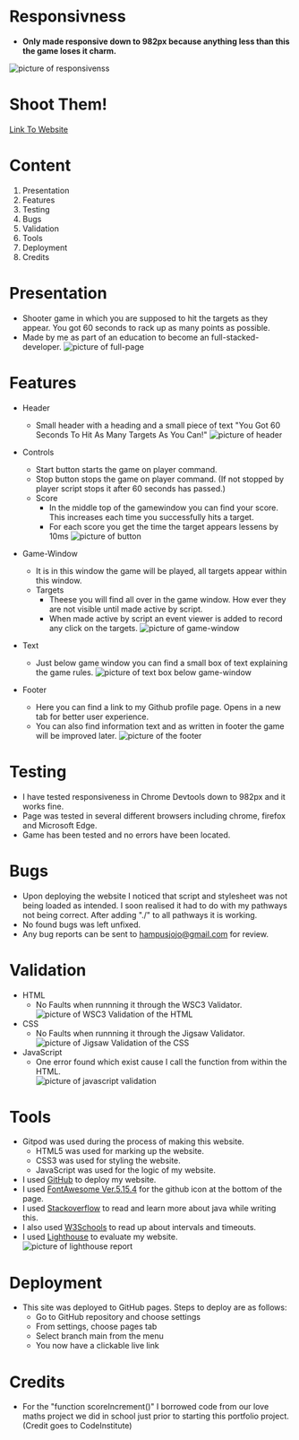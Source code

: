 # Responsivness

* **Only made responsive down to 982px because anything less than this the game loses it charm.**

![picture of responsivenss](./assets/readme-img/response.jpg)

# Shoot Them!

<a href="https://knasten.github.io/shoot-them/" target="_blank" rel="noopener">Link To Website</a>

# Content

1. Presentation
2. Features
3. Testing
4. Bugs
5. Validation
6. Tools
7. Deployment
8. Credits

# Presentation

* Shooter game in which you are supposed to hit the targets as they appear. You got 60 seconds to rack up as many points as possible.
* Made by me as part of an education to become an full-stacked-developer.
  ![picture of full-page](./assets/readme-img/full-page.jpg)

# Features

* Header
    * Small header with a heading and a small piece of text "You Got 60 Seconds To Hit As Many Targets As You Can!"
![picture of header](./assets/readme-img/header.jpg)

* Controls
    * Start button starts the game on player command.
    * Stop button stops the game on player command. (If not stopped by player script stops it after 60 seconds has passed.)
    * Score
        * In the middle top of the gamewindow you can find your score. This increases each time you successfully hits a target.
        * For each score you get the time the target appears lessens by 10ms
![picture of button](./assets/readme-img/controls.jpg)
* Game-Window
    * It is in this window the game will be played, all targets appear within this window.
    * Targets
        * Theese you will find all over in the game window. How ever they are not visible until made active by script.
        * When made active by script an event viewer is added to record any click on the targets.
![picture of game-window](./assets/readme-img/game-window.jpg)
* Text
    * Just below game window you can find a small box of text explaining the game rules.
![picture of text box below game-window](./assets/readme-img/text-below.jpg)
* Footer
    * Here you can find a link to my Github profile page. Opens in a new tab for better user experience.
    * You can also find information text and as written in footer the game will be improved later.
![picture of the footer](./assets/readme-img/footer.jpg)

# Testing

* I have tested responsiveness in Chrome Devtools down to 982px and it works fine.
* Page was tested in several different browsers including chrome, firefox and Microsoft Edge.
* Game has been tested and no errors have been located.

# Bugs
* Upon deploying the website I noticed that script and stylesheet was not being loaded as intended. I soon realised it had to do with my pathways not being correct. After adding "./" to all pathways it is working.
* No found bugs was left unfixed.
* Any bug reports can be sent to hampusjojo@gmail.com for review.
# Validation

* HTML
    * No Faults when runnning it through the WSC3 Validator.<br>
     ![picture of WSC3 Validation of the HTML](./assets/readme-img/html-vali.jpg)
* CSS
    * No Faults when runnning it through the Jigsaw Validator.<br>
     ![picture of Jigsaw Validation of the CSS](./assets/readme-img/css-vali.jpg)
* JavaScript
    * One error found which exist cause I call the function from within the HTML.<br>
     ![picture of javascript validation](./assets/readme-img/js-vali.jpg)

# Tools

* Gitpod was used during the process of making this website.
    * HTML5 was used for marking up the website.
    * CSS3 was used for styling the website.
    * JavaScript was used for the logic of my website.
* I used [GitHub](https://github.com/) to deploy my website.
* I used [FontAwesome Ver.5.15.4](https://fontawesome.com/) for the github icon at the bottom of the page.
* I used [Stackoverflow](https://stackoverflow.com/) to read and learn more about java while writing this.
* I also used [W3Schools](https://www.w3schools.com/) to read up about intervals and timeouts.
* I used [Lighthouse](https://developers.google.com/web/tools/lighthouse) to evaluate my website. <br>
![picture of lighthouse report](./assets/readme-img/lighthouse.jpg)

# Deployment

* This site was deployed to GitHub pages. Steps to deploy are as follows:
    * Go to GitHub repository and choose settings
    * From settings, choose pages tab
    * Select branch main from the menu
    * You now have a clickable live link

# Credits

* For the "function scoreIncrement()" I borrowed code from our love maths project we did in school just prior to starting this portfolio project. (Credit goes to CodeInstitute)